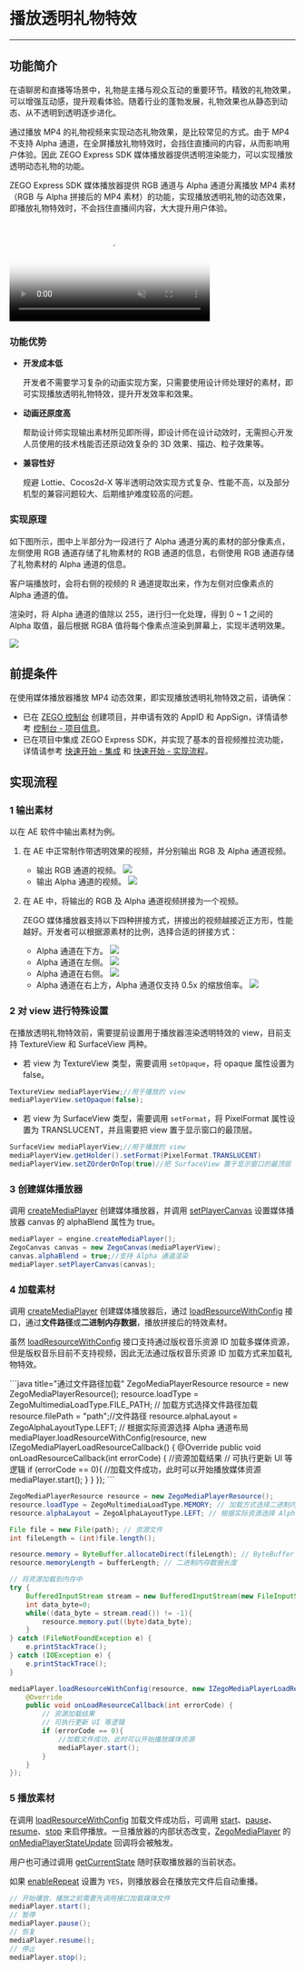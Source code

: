 # 播放透明礼物特效

- - -

## 功能简介

在语聊房和直播等场景中，礼物是主播与观众互动的重要环节。精致的礼物效果，可以增强互动感，提升观看体验。随着行业的蓬勃发展，礼物效果也从静态到动态、从不透明到透明逐步进化。

通过播放 MP4 的礼物视频来实现动态礼物效果，是比较常见的方式。由于 MP4 不支持 Alpha 通道，在全屏播放礼物特效时，会挡住直播间的内容，从而影响用户体验。因此 ZEGO Express SDK 媒体播放器提供透明渲染能力，可以实现播放透明动态礼物的功能。

ZEGO Express SDK 媒体播放器提供 RGB 通道与 Alpha 通道分离播放 MP4 素材（RGB 与 Alpha 拼接后的 MP4 素材）的功能，实现播放透明礼物的动态效果，即播放礼物特效时，不会挡住直播间内容，大大提升用户体验。

<video poster="https://doc-media.zego.im/sdk-doc/Pics/Express/gift_special_effects.png" src="https://doc-media.zego.im/sdk-doc/doc/video/Express_Video_SDK/gift_special_effects.mp4" width="70%" muted="true" loop="true" autoplay="autoplay" preload="auto" nocontrols></video>

### 功能优势

- **开发成本低**

    开发者不需要学习复杂的动画实现方案，只需要使用设计师处理好的素材，即可实现播放透明礼物特效，提升开发效率和效果。

- **动画还原度高**

    帮助设计师实现输出素材所见即所得，即设计师在设计动效时，无需担心开发人员使用的技术栈能否还原动效复杂的 3D 效果、描边、粒子效果等。

- **兼容性好**

    规避 Lottie、Cocos2d-X 等半透明动效实现方式复杂、性能不高，以及部分机型的兼容问题较大、后期维护难度较高的问题。

### 实现原理

如下图所示，图中上半部分为一段进行了 Alpha 通道分离的素材的部分像素点，左侧使用 RGB 通道存储了礼物素材的 RGB 通道的信息，右侧使用 RGB 通道存储了礼物素材的 Alpha 通道的信息。

客户端播放时，会将右侧的视频的 R 通道提取出来，作为左侧对应像素点的 Alpha 通道的值。

渲染时，将 Alpha 通道的值除以 255，进行归一化处理，得到 0 ~ 1 之间的 Alpha 取值，最后根据 RGBA 值将每个像素点渲染到屏幕上，实现半透明效果。

<Frame width="512" height="auto" caption=""><img src="https://doc-media.zego.im/sdk-doc/Pics/Express/RGBtoRGBA.jpeg" /></Frame>

## 前提条件

在使用媒体播放器播放 MP4 动态效果，即实现播放透明礼物特效之前，请确保：

- 已在 [ZEGO 控制台](https://console.zego.im) 创建项目，并申请有效的 AppID 和 AppSign，详情请参考 [控制台 - 项目信息](/console/project-info)。
- 已在项目中集成 ZEGO Express SDK，并实现了基本的音视频推拉流功能，详情请参考 [快速开始 - 集成](https://doc-zh.zego.im/article/195) 和 [快速开始 - 实现流程](https://doc-zh.zego.im/article/7627)。




## 实现流程

### 1 输出素材

以在 AE 软件中输出素材为例。

1. 在 AE 中正常制作带透明效果的视频，并分别输出 RGB 及 Alpha 通道视频。
    - 输出 RGB 通道的视频。
        <Frame width="512" height="auto" caption=""><img src="https://doc-media.zego.im/sdk-doc/Pics/Express/output_RGB.jpeg" /></Frame>
    - 输出 Alpha 通道的视频。
        <Frame width="512" height="auto" caption=""><img src="https://doc-media.zego.im/sdk-doc/Pics/Express/output_Alpha.jpeg" /></Frame>


2. 在 AE 中，将输出的 RGB 及 Alpha 通道视频拼接为一个视频。

    ZEGO 媒体播放器支持以下四种拼接方式，拼接出的视频越接近正方形，性能越好。开发者可以根据源素材的比例，选择合适的拼接方式：
    - Alpha 通道在下方。
        <Frame width="512" height="auto" caption=""><img src="https://doc-media.zego.im/sdk-doc/Pics/Express/RGB_up_Alpha.jpeg" /></Frame>
    - Alpha 通道在左侧。
        <Frame width="512" height="auto" caption=""><img src="https://doc-media.zego.im/sdk-doc/Pics/Express/Alpha_RGB.jpeg" /></Frame>
    - Alpha 通道在右侧。
        <Frame width="512" height="auto" caption=""><img src="https://doc-media.zego.im/sdk-doc/Pics/Express/RGB_Alpha.jpeg" /></Frame>
    - Alpha 通道在右上方，Alpha 通道仅支持 0.5x 的缩放倍率。
        <Frame width="512" height="auto" caption=""><img src="https://doc-media.zego.im/sdk-doc/Pics/Express/RGB_Alpharighttop.jpeg" /></Frame>

### 2 对 view 进行特殊设置

在播放透明礼物特效前，需要提前设置用于播放器渲染透明特效的 view，目前支持 TextureView 和 SurfaceView 两种。

- 若 view 为 TextureView 类型，需要调用 `setOpaque`，将 opaque 属性设置为 false。

```java
TextureView mediaPlayerView;//用于播放的 view
mediaPlayerView.setOpaque(false);
```

- 若 view 为 SurfaceView 类型，需要调用 `setFormat`，将 PixelFormat 属性设置为 TRANSLUCENT，并且需要把 view 置于显示窗口的最顶层。

```java
SurfaceView mediaPlayerView;//用于播放的 view
mediaPlayerView.getHolder().setFormat(PixelFormat.TRANSLUCENT)
mediaPlayerView.setZOrderOnTop(true)//把 SurfaceView 置于显示窗口的最顶层
```

### 3 创建媒体播放器

调用 [createMediaPlayer](https://doc-zh.zego.im/article/api?doc=Express_Video_SDK_API~java_android~class~ZegoExpressEngine#create-media-player) 创建媒体播放器，并调用 [setPlayerCanvas](https://doc-zh.zego.im/article/api?doc=Express_Video_SDK_API~java_android~class~ZegoMediaPlayer#set-player-canvas) 设置媒体播放器 canvas 的 alphaBlend 属性为 true。

```java
mediaPlayer = engine.createMediaPlayer();
ZegoCanvas canvas = new ZegoCanvas(mediaPlayerView);
canvas.alphaBlend = true;//支持 Alpha 通道渲染
mediaPlayer.setPlayerCanvas(canvas);
```

### 4 加载素材

调用 [createMediaPlayer](https://doc-zh.zego.im/article/api?doc=Express_Video_SDK_API~java_android~class~ZegoExpressEngine#create-media-player) 创建媒体播放器后，通过 [loadResourceWithConfig](https://doc-zh.zego.im/article/api?doc=Express_Video_SDK_API~java_android~class~ZegoMediaPlayer#load-resource-with-config) 接口，通过**文件路径**或**二进制内存数据**，播放拼接后的特效素材。

<Warning title="注意">


虽然 [loadResourceWithConfig](https://doc-zh.zego.im/article/api?doc=Express_Video_SDK_API~java_android~class~ZegoMediaPlayer#load-resource-with-config) 接口支持通过版权音乐资源 ID 加载多媒体资源，但是版权音乐目前不支持视频，因此无法通过版权音乐资源 ID 加载方式来加载礼物特效。
</Warning>

<CodeGroup>
  ```java title="通过文件路径加载"
  ZegoMediaPlayerResource resource = new ZegoMediaPlayerResource();
  resource.loadType = ZegoMultimediaLoadType.FILE_PATH; // 加载方式选择文件路径加载
  resource.filePath = "path";//文件路径
  resource.alphaLayout = ZegoAlphaLayoutType.LEFT; // 根据实际资源选择 Alpha 通道布局
  mediaPlayer.loadResourceWithConfig(resource, new IZegoMediaPlayerLoadResourceCallback() {
      @Override
      public void onLoadResourceCallback(int errorCode) {
          //资源加载结果
          // 可执行更新 UI 等逻辑
          if (errorCode == 0){
              //加载文件成功，此时可以开始播放媒体资源
              mediaPlayer.start();
          }
      }
  });
  ```

  ```java title="通过二进制内存数据加载"
  ZegoMediaPlayerResource resource = new ZegoMediaPlayerResource();
  resource.loadType = ZegoMultimediaLoadType.MEMORY; // 加载方式选择二进制内存数据
  resource.alphaLayout = ZegoAlphaLayoutType.LEFT; // 根据实际资源选择 Alpha 通道布局

  File file = new File(path); // 资源文件
  int fileLength = (int)file.length();

  resource.memory = ByteBuffer.allocateDirect(fileLength); // ByteBuffer 类型二进制内存数据
  resource.memoryLength = bufferLength; // 二进制内存数据长度

  // 将资源加载到内存中
  try {
      BufferedInputStream stream = new BufferedInputStream(new FileInputStream(file));
      int data_byte=0;
      while((data_byte = stream.read()) != -1){
          resource.memory.put((byte)data_byte);
      }
  } catch (FileNotFoundException e) {
      e.printStackTrace();
  } catch (IOException e) {
      e.printStackTrace();
  }

  mediaPlayer.loadResourceWithConfig(resource, new IZegoMediaPlayerLoadResourceCallback() {
      @Override
      public void onLoadResourceCallback(int errorCode) {
          // 资源加载结果
          // 可执行更新 UI 等逻辑
          if (errorCode == 0){
              //加载文件成功，此时可以开始播放媒体资源
              mediaPlayer.start();
          }
      }
  });
  ```
</CodeGroup>

### 5 播放素材

在调用 [loadResourceWithConfig](https://doc-zh.zego.im/article/api?doc=Express_Video_SDK_API~java_android~class~ZegoMediaPlayer#load-resource-with-config) 加载文件成功后，可调用 [start](https://doc-zh.zego.im/article/api?doc=Express_Video_SDK_API~java_android~class~ZegoMediaPlayer#start)、[pause](https://doc-zh.zego.im/article/api?doc=Express_Video_SDK_API~java_android~class~ZegoMediaPlayer#pause)、[resume](https://doc-zh.zego.im/article/api?doc=Express_Video_SDK_API~java_android~class~ZegoMediaPlayer#resume)、[stop](https://doc-zh.zego.im/article/api?doc=Express_Video_SDK_API~java_android~class~ZegoMediaPlayer#stop) 来启停播放。一旦播放器的内部状态改变，[ZegoMediaPlayer](https://doc-zh.zego.im/article/api?doc=Express_Video_SDK_API~java_android~class~ZegoMediaPlayer) 的 [onMediaPlayerStateUpdate](https://doc-zh.zego.im/article/api?doc=Express_Video_SDK_API~java_android~class~IZegoMediaPlayerEventHandler#on-media-player-state-update) 回调将会被触发。

用户也可通过调用 [getCurrentState](https://doc-zh.zego.im/article/api?doc=Express_Video_SDK_API~java_android~class~ZegoMediaPlayer#get-current-state) 随时获取播放器的当前状态。

如果 [enableRepeat](https://doc-zh.zego.im/article/api?doc=Express_Video_SDK_API~java_android~class~ZegoMediaPlayer#enable-repeat) 设置为 `YES`，则播放器会在播放完文件后自动重播。

```java
// 开始播放，播放之前需要先调用接口加载媒体文件
mediaPlayer.start();
// 暂停
mediaPlayer.pause();
// 恢复
mediaPlayer.resume();
// 停止
mediaPlayer.stop();
```
